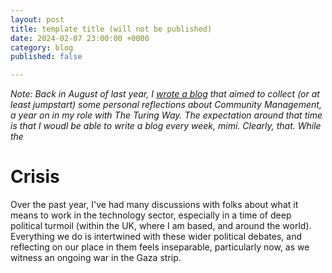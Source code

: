 ```yaml
---
layout: post
title: template title (will not be published)
date: 2024-02-07 23:00:00 +0000
category: blog
published: false

---
```

_Note: Back in August of last year, I [wrote a blog]() that aimed to collect (or at least jumpstart) some personal reflections about Community Management, a year on in my role with The Turing Way. The expectation around that time is that I woudl be able to write a blog every week, mimi. Clearly, that. While the_

# Crisis

Over the past year, I've had many discussions with folks about what it means to work in the technology sector, especially in a time of deep political turmoil (within the UK, where I am based, and around the world). Everything we do is intertwined with these wider political debates, and reflecting on our place in them feels inseparable, particularly now, as we witness an ongoing war in the Gaza strip.
